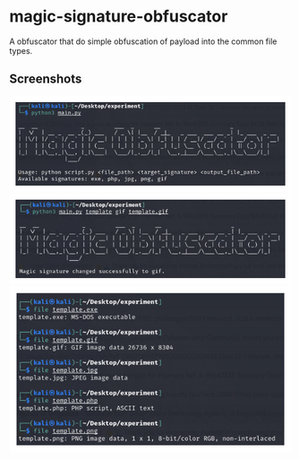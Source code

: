 # magic-signature-obfuscator
 A obfuscator that do simple obfuscation of payload into the common file types.

## Screenshots
![Console](console.png)
![Usage](usage_gif.png)
![Results](result.png)

